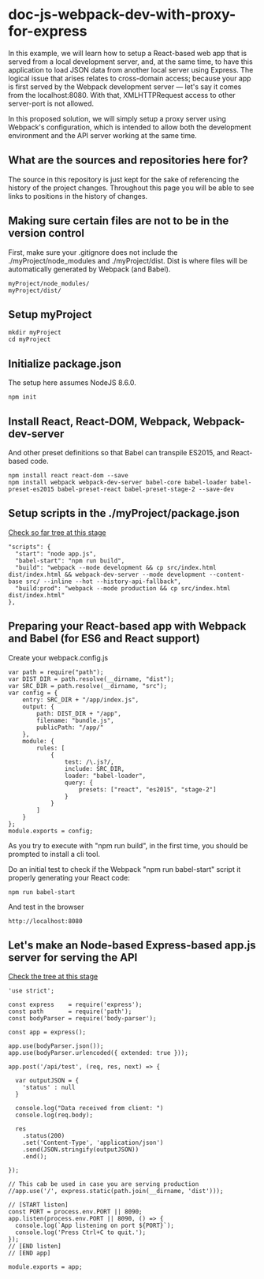 # doc-js-webpack-dev-with-proxy-for-express

In this example, we will learn how to setup a React-based web app that is served from a local development server, and, at the same time, to have this application to load JSON data from another local server using Express. The logical issue that arises relates to cross-domain access; because your app is first served by the Webpack development server — let's say it comes from the localhost:8080. With that, XMLHTTPRequest access to other server-port is not allowed.

In this proposed solution, we will simply setup a proxy server using Webpack's configuration, which is intended to allow both the development environment and the API server working at the same time.  

## What are the sources and repositories here for?

The source in this repository is just kept for the sake of referencing the history of the project changes. Throughout this page you will be able to see links to positions in the history of changes.   

## Making sure certain files are not to be in the version control

First, make sure your .gitignore does not include the ./myProject/node_modules and ./myProject/dist. Dist is where files will be automatically generated by Webpack (and Babel).

```
myProject/node_modules/
myProject/dist/
```

## Setup myProject

```
mkdir myProject
cd myProject
```

## Initialize package.json  

The setup here assumes NodeJS 8.6.0.

```
npm init  
```

## Install React, React-DOM, Webpack, Webpack-dev-server

And other preset definitions so that Babel can transpile ES2015, and React-based code.

```
npm install react react-dom --save
npm install webpack webpack-dev-server babel-core babel-loader babel-preset-es2015 babel-preset-react babel-preset-stage-2 --save-dev
```

## Setup scripts in the ./myProject/package.json

[Check so far tree at this stage](https://github.com/taboca/doc-js-webpack-dev-with-proxy-for-express/tree/8c2acc960ccb4ee9c043f160544b3cc0c964a929)

```
"scripts": {
  "start": "node app.js",
  "babel-start": "npm run build",
  "build": "webpack --mode development && cp src/index.html dist/index.html && webpack-dev-server --mode development --content-base src/ --inline --hot --history-api-fallback",
  "build:prod": "webpack --mode production && cp src/index.html dist/index.html"
},
```

## Preparing your React-based app with Webpack and Babel (for ES6 and React support)

Create your webpack.config.js

```
var path = require("path");
var DIST_DIR = path.resolve(__dirname, "dist");
var SRC_DIR = path.resolve(__dirname, "src");
var config = {
    entry: SRC_DIR + "/app/index.js",
    output: {
        path: DIST_DIR + "/app",
        filename: "bundle.js",
        publicPath: "/app/"
    },
    module: {
        rules: [
            {
                test: /\.js?/,
                include: SRC_DIR,
                loader: "babel-loader",
                query: {
                    presets: ["react", "es2015", "stage-2"]
                }
            }
        ]
    }
};
module.exports = config;

```

As you try to execute with "npm run build", in the first time, you should be prompted to install a cli tool.

Do an initial test to check if the Webpack "npm run babel-start" script it properly generating your React code:

```
npm run babel-start
```

And test in the browser

```
http://localhost:8080
```

## Let's make an Node-based Express-based app.js server for serving the API

[Check the tree at this stage](https://github.com/taboca/doc-js-webpack-dev-with-proxy-for-express/tree/2c278a60adeb07b29fc55402d9753a651e500a90)

```
'use strict';

const express    = require('express');
const path       = require('path');
const bodyParser = require('body-parser');

const app = express();

app.use(bodyParser.json());
app.use(bodyParser.urlencoded({ extended: true }));

app.post('/api/test', (req, res, next) => {

  var outputJSON = {
    'status' : null
  }

  console.log("Data received from client: ")
  console.log(req.body);

  res
    .status(200)
    .set('Content-Type', 'application/json')
    .send(JSON.stringify(outputJSON))
    .end();

});

// This cab be used in case you are serving production
//app.use('/', express.static(path.join(__dirname, 'dist')));

// [START listen]
const PORT = process.env.PORT || 8090;
app.listen(process.env.PORT || 8090, () => {
  console.log(`App listening on port ${PORT}`);
  console.log('Press Ctrl+C to quit.');
});
// [END listen]
// [END app]

module.exports = app;

```
